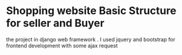 # Shopping website Basic Structure for seller and Buyer
the project in django web framework .
I used jquery and bootstrap for frontend development with some ajax request

 
